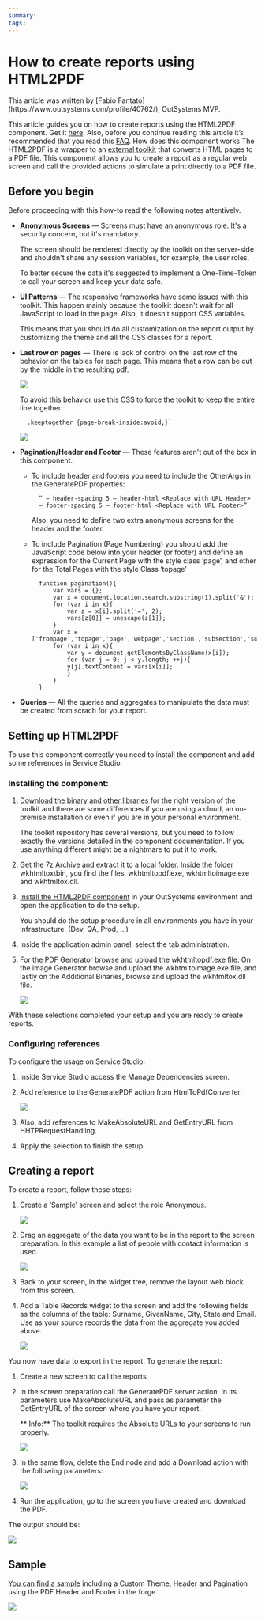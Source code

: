 ```yaml
---
summary:
tags:
---
```


# How to create reports using HTML2PDF

<div class="info" markdown="1">
This article was written by [Fabio Fantato](https://www.outsystems.com/profile/40762/), OutSystems MVP.
</div>

This article guides you on how to create reports using the HTML2PDF component. Get it [here](https://www.outsystems.com/forge/component-overview/209/html2pdfconverter). Also, before you continue reading this article it’s recommended that you read this [FAQ](https://www.outsystems.com/forums/discussion/17923/html2pdfconverter-faq/).
How does this component works
The HTML2PDF is a wrapper to an [external toolkit](https://wkhtmltopdf.org/) that converts HTML pages to a PDF file. This component allows you to create a report as a regular web screen and call the provided actions to simulate a print directly to a PDF file.

## Before you begin

Before proceeding with this how-to read the following notes attentively. 

* **Anonymous Screens** — Screens must have an anonymous role. It's a security concern, but it's mandatory. 

    The screen should be rendered directly by the toolkit on the server-side and shouldn't share any session variables, for example, the user roles. 

    To better secure the data it's suggested to implement a One-Time-Token to call your screen and keep your data safe.

* **UI Patterns** — The responsive frameworks have some issues with this toolkit. This happen mainly because the toolkit doesn't wait for all JavaScript to load in the page. Also, it doesn’t support CSS variables. 
    
    This means that you should do all customization on the report output by customizing the theme and all the CSS classes for a report.

* **Last row on pages** — There is lack of control on the last row of the behavior on the tables for each page. This means that a row can be cut by the middle in the resulting pdf.

    ![](images/last-row-break.png)

    To avoid this behavior use this CSS to force the toolkit to keep the entire line together:

        .keeptogether {page-break-inside:avoid;}`

    ![](images/last-row-correct.png)    

* **Pagination/Header and Footer** — These features aren't out of the box in this component.
    * To include header and footers you need to include the OtherArgs in the GeneratePDF properties: 
    
            “ — header-spacing 5 — header-html <Replace with URL Header>
            — footer-spacing 5 — footer-html <Replace with URL Footer>”
    
        Also, you need to define two extra anonymous screens for the header and the footer.

    * To include Pagination (Page Numbering) you should add the JavaScript code below into your header (or footer) and define an expression for the Current Page with the style class ‘page’, and other for the Total Pages with the style Class ‘topage’
        
            function pagination(){
                var vars = {};
                var x = document.location.search.substring(1).split('&');
                for (var i in x){
	                var z = x[i].split('=', 2);
	                vars[z[0]] = unescape(z[1]);
	            }
	            var x =['frompage','topage','page','webpage','section','subsection','subsubsection'];
	            for (var i in x){
		            var y = document.getElementsByClassName(x[i]);		
                    for (var j = 0; j < y.length; ++j){
		            y[j].textContent = vars[x[i]];
		            }
	            }   
            }


* **Queries** — All the queries and aggregates to manipulate the data must be created from scrach for your report.

## Setting up HTML2PDF

To use this component correctly you need to install the component and add some references in Service Studio. 

### Installing the component:

1. [Download the binary  and other libraries](https://wkhtmltopdf.org/downloads.html) for the right version of the toolkit and there are some differences if you are using a cloud, an on-premise installation or even if you are in your personal environment.
    
    <div class="info" markdown="1">    
    The toolkit repository has several versions, but you need to follow exactly the versions detailed in the component documentation. If you use anything different might be a nightmare to put it to work.
    </div>

1. Get the 7z Archive and extract it to a local folder. Inside the folder wkhtmltox\bin, you find the files: wkhtmltopdf.exe, wkhtmltoimage.exe and wkhtmltox.dll.

1. [Install the HTML2PDF component](https://success.outsystems.com/Documentation/11/Getting_started/Use_a_Forge_Component_Made_by_the_Community) in your OutSystems environment and open the application to do the setup. 

    <div class="info" markdown="1">
    You should do the setup procedure in all environments you have in your infrastructure. (Dev, QA, Prod, …)
    </div>

1. Inside the application admin panel, select the tab administration. 

1. For the PDF Generator browse and upload the wkhtmltopdf.exe file. On the image Generator browse and upload the wkhtmltoimage.exe file, and lastly on the Additional Binaries, browse and upload the wkhtmltox.dll file.

    ![](images/html-to-pdf-admin.png)

With these selections completed your setup and you are ready to create reports.

### Configuring references

To configure the usage on Service Studio:

1. Inside Service Studio access the Manage Dependencies screen. 

1. Add reference to the GeneratePDF action from HtmlToPdfConverter.

    ![](images/adding-references-ss.png)

1. Also, add references to MakeAbsoluteURL and GetEntryURL from HHTPRequestHandling.

1. Apply the selection to finish the setup.


## Creating a report
To create a report, follow these steps:

1. Create a ‘Sample’ screen and select the role Anonymous.

    ![](images/anonymous-role-ss.png)

1. Drag an aggregate of the data you want to be in the report to the screen preparation. In this example a list of people with contact information is used.

    ![](images/getting-data-ss.png)

1. Back to your screen, in the widget tree, remove the layout web block from this screen.

1. Add a Table Records widget to the screen and add the following fields as the columns of the table: Surname, GivenName, City, State and Email. 
Use as your source records the data from the aggregate you added above.

    ![](images/building-data-table.png)

You now have data to export in the report. To generate the report:

1. Create a new screen to call the reports. 

1. In the screen preparation call the GeneratePDF server action. In its parameters use MakeAbsoluteURL and pass as parameter the GetEntryURL of the screen where you have your report. 
 
   ** Info:** The toolkit requires the Absolute URLs to your screens to run properly.

    ![](images/report-generation-flow-ss.png)

1. In the same flow, delete the End node and add a Download action with the following parameters:

    ![](images/dowload-action-ss.png)

1. Run the application, go to the screen you have created and download the PDF. 

The output should be:

![](images/report-output.png)

## Sample
[You can find a sample](https://www.outsystems.com/forge/component-overview/1242/pdf-header-and-footer) including a Custom Theme, Header and Pagination using the PDF Header and Footer in the forge.

![](images/sample-header-pdf.png)
